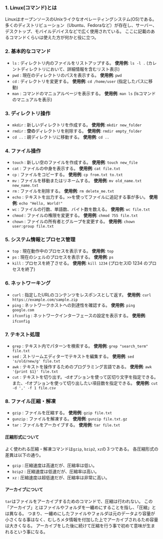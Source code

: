 ### 1. Linux(コマンド)とは

LinuxはオープンソースのUnixライクなオペレーティングシステム(OS)である。多くのディストリビューション（Ubuntu、Fedoraなど）が存在し、サーバー、デスクトップ、モバイルデバイスなどで広く使用されている。
ここに記載のあるコマンドくらいは使えた方が何かと役に立つ。

### 2. 基本的なコマンド

- `ls` : ディレクトリ内のファイルをリストアップする。
  **使用例**: `ls -l .` (カレントディレクトリにおいて、詳細情報を含むリスト表示)
- `pwd` : 現在のディレクトリのパスを表示する。
  **使用例**: `pwd`
- `cd` : ディレクトリを変更する。
  **使用例**: `cd /home/user` (指定したパスに移動)
- `man` : コマンドのマニュアルページを表示する。
  **使用例**: `man ls` (lsコマンドのマニュアルを表示)

### 3. ディレクトリ操作

- `mkdir` : 新しいディレクトリを作成する。
  **使用例**: `mkdir new_folder`
- `rmdir` : **空の**ディレクトリを削除する。
  **使用例**: `rmdir empty_folder`
- `cd ..` : 親ディレクトリに移動する。
  **使用例**: `cd ..`

### 4. ファイル操作

- `touch` : 新しい空のファイルを作成する。
  **使用例**: `touch new_file`
- `cat` : ファイルの中身を表示する。
  **使用例**: `cat file.txt`
- `cp` : ファイルをコピーする。
  **使用例**: `cp from.txt to.txt`
- `mv` : ファイルを移動またはリネームする。
  **使用例**: `mv old_name.txt new_name.txt`
- `rm` : ファイルを削除する。
  **使用例**: `rm delete_me.txt`
- `echo` : テキストを出力する。`>>`を使ってファイルに追記する事が多い。
  **使用例**: `echo "Hello, World!"`
- `wc` : ファイルの行数、単語数、バイト数を数える。
  **使用例**: `wc file.txt`
- `chmod` : ファイルの権限を変更する。
  **使用例**: `chmod 755 file.txt`
- `chown` : ファイルの所有者とグループを変更する。
  **使用例**: `chown user:group file.txt`

### 5. システム情報とプロセス管理

- `top` : 現在動作中のプロセスを表示する。
  **使用例**: `top`
- `ps` : 現在のシェルのプロセスを表示する。
  **使用例**: `ps`
- `kill` : プロセスを終了させる。
  **使用例**: `kill 1234` (プロセスID 1234 のプロセスを終了)

### 6. ネットワーキング

- `curl` : 指定したURLのコンテンツをレスポンスとして返す。
  **使用例**: `curl https://example.com/sample.zip`
- `ping` : ネットワークホストへの到達性を確認する。
  **使用例**: `ping google.com`
- `ifconfig` : ネットワークインターフェースの設定を表示する。
  **使用例**: `ifconfig`

### 7. テキスト処理

- `grep` : テキスト内でパターンを検索する。
  **使用例**: `grep "search_term" file.txt`
- `sed` : ストリームエディターでテキストを編集する。
  **使用例**: `sed 's/old/new/g' file.txt`
- `awk` : テキストを操作するためのプログラミング言語である。
  **使用例**: `awk '{print $1}' file.txt`
- `cut` : テキストを切り出す。-dオプションを使って区切り文字を指定できる。また、-fオプションを使って切り出したい項目数を指定できる。
  **使用例**: `cut -d ',' -f 1 file.csv`

### 8. ファイル圧縮・解凍

- `gzip` : ファイルを圧縮する。
  **使用例**: `gzip file.txt`
- `gunzip` : ファイルを解凍する。
  **使用例**: `gunzip file.txt.gz`
- `tar` : ファイルをアーカイブする。
  **使用例**: `tar file.txt`

#### 圧縮形式について

よく使われる圧縮・解凍コマンドは`gzip`, `bzip2`, `xz`の３つである。
各圧縮形式の差異は以下の通り。

- `gzip` : 圧縮速度は高速だが、圧縮率は低い。
- `bzip2` : 圧縮速度は低速だが、圧縮率は高い。
- `xz` : 圧縮速度は超低速だが、圧縮率は非常に高い。

#### アーカイブについて

`tar`はファイルをアーカイブするためのコマンドで、圧縮は行われない。
この「アーカイブ」とはファイルやフォルダを一纏めにすることを指し、「圧縮」とは異なる。
つまり、一纏めにしたファイルやフォルダは元のデータより容量が小さくなる事はなく、むしろメタ情報を付加した上でアーカイブされるため容量は大きくなる。
アーカイブをした後に続けて圧縮を行う事で初めて意味が生まれるという事になる。
